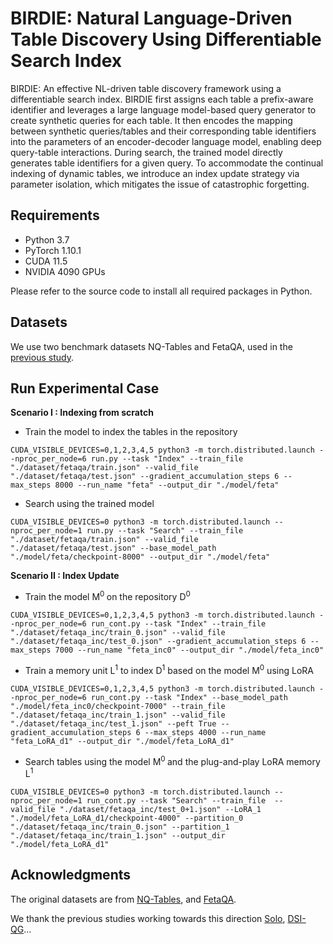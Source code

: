 # **BIRDIE: Natural Language-Driven Table Discovery Using Differentiable Search Index**
BIRDIE: An effective NL-driven table discovery framework using a differentiable search index. BIRDIE first assigns each table a prefix-aware identifier and leverages a large language model-based query generator to create synthetic queries for each table.  It then encodes the mapping between synthetic queries/tables and their corresponding table identifiers into the parameters of an encoder-decoder language model, enabling deep query-table interactions. During search, the trained model directly generates table identifiers for a given query. To accommodate the continual indexing of dynamic tables, we introduce an index update strategy via parameter isolation, which mitigates the issue of catastrophic forgetting.

## Requirements

* Python 3.7
* PyTorch 1.10.1
* CUDA 11.5
* NVIDIA 4090 GPUs

Please refer to the source code to install all required packages in Python.

## Datasets
We use two benchmark datasets NQ-Tables and FetaQA, used in the [previous study](https://github.com/thedatastation/solo). 

## Run Experimental Case
**Scenario I : Indexing from scratch**

+ Train the model to index the tables in the repository

```
CUDA_VISIBLE_DEVICES=0,1,2,3,4,5 python3 -m torch.distributed.launch --nproc_per_node=6 run.py --task "Index" --train_file "./dataset/fetaqa/train.json" --valid_file "./dataset/fetaqa/test.json" --gradient_accumulation_steps 6 --max_steps 8000 --run_name "feta" --output_dir "./model/feta"
```

+ Search using the trained model

```
CUDA_VISIBLE_DEVICES=0 python3 -m torch.distributed.launch --nproc_per_node=1 run.py --task "Search" --train_file "./dataset/fetaqa/train.json" --valid_file "./dataset/fetaqa/test.json" --base_model_path "./model/feta/checkpoint-8000" --output_dir "./model/feta"
```

**Scenario II : Index Update**

+ Train the model M<sup>0  </sup> on the repository D<sup>0</sup>

```
CUDA_VISIBLE_DEVICES=0,1,2,3,4,5 python3 -m torch.distributed.launch --nproc_per_node=6 run_cont.py --task "Index" --train_file "./dataset/fetaqa_inc/train_0.json" --valid_file "./dataset/fetaqa_inc/test_0.json" --gradient_accumulation_steps 6 --max_steps 7000 --run_name "feta_inc0" --output_dir "./model/feta_inc0" 
```

+ Train a memory unit L<sup>1</sup> to index D<sup>1</sup> based on the model M<sup>0</sup> using LoRA

```
CUDA_VISIBLE_DEVICES=0,1,2,3,4,5 python3 -m torch.distributed.launch --nproc_per_node=6 run_cont.py --task "Index" --base_model_path "./model/feta_inc0/checkpoint-7000" --train_file "./dataset/fetaqa_inc/train_1.json" --valid_file "./dataset/fetaqa_inc/test_1.json" --peft True --gradient_accumulation_steps 6 --max_steps 4000 --run_name "feta_LoRA_d1" --output_dir "./model/feta_LoRA_d1"
```

+ Search tables using the model M<sup>0 </sup> and the plug-and-play LoRA memory L<sup>1</sup>

```
CUDA_VISIBLE_DEVICES=0 python3 -m torch.distributed.launch --nproc_per_node=1 run_cont.py --task "Search" --train_file  --valid_file "./dataset/fetaqa_inc/test_0+1.json" --LoRA_1 "./model/feta_LoRA_d1/checkpoint-4000" --partition_0 "./dataset/fetaqa_inc/train_0.json" --partition_1 "./dataset/fetaqa_inc/train_1.json" --output_dir "./model/feta_LoRA_d1"
```




## Acknowledgments
The original datasets are from [NQ-Tables](https://github.com/google-research/tapas/blob/master/DENSE_TABLE_RETRIEVER.md), and [FetaQA](https://github.com/Yale-LILY/FeTaQA).

We thank the previous studies working towards this direction [Solo](https://github.com/thedatastation/solo), [DSI-QG](https://arxiv.org/abs/2206.10128)...
